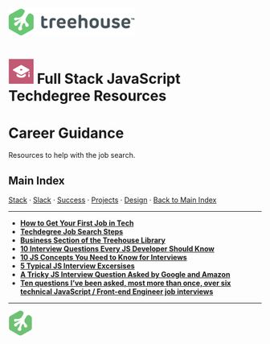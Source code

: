 # ![Treehouse Logo](../repo-imgs/treehouse_and_logo.png "Team Treehouse")

# ![Full Stack JavaScript Techdegree](../repo-imgs/fsjs.png "FSJS") Full Stack JavaScript Techdegree Resources

# Career Guidance

Resources to help with the job search.

## Main Index

[Stack](stack.md) ·
[Slack](slack.md) ·
[Success](success.md) ·
[Projects](projects.md) ·
[Design](design.md) ·
[Back to Main Index](../README.md)

-------

* **[How to Get Your First Job in Tech](https://medium.com/team-treehouse/how-to-get-your-first-job-in-tech-7478a51fc78)**
* **[Techdegree Job Search Steps](https://teamtreehouse.com/library/job-search-help)**
* **[Business Section of the Treehouse Library](https://teamtreehouse.com/library/topic:business)**
* **[10 Interview Questions Every JS Developer Should Know](https://medium.com/javascript-scene/10-interview-questions-every-javascript-developer-should-know-6fa6bdf5ad95)**
* **[10 JS Concepts You Need to Know for Interviews](https://dev.to/arnavaggarwal/10-javascript-concepts-you-need-to-know-for-interviews)**
* **[5 Typical JS Interview Excersises](https://www.sitepoint.com/5-typical-javascript-interview-exercises/)**
* **[A Tricky JS Interview Question Asked by Google and Amazon](https://medium.com/coderbyte/a-tricky-javascript-interview-question-asked-by-google-and-amazon-48d212890703)**
* **[Ten questions I’ve been asked, most more than once, over six technical JavaScript / Front-end Engineer job interviews](https://www.reddit.com/r/javascript/comments/3rb88w/ten_questions_ive_been_asked_most_more_than_once/)**

-------

![Treehouse Logo](../repo-imgs/frogprint.png "Team Treehouse")